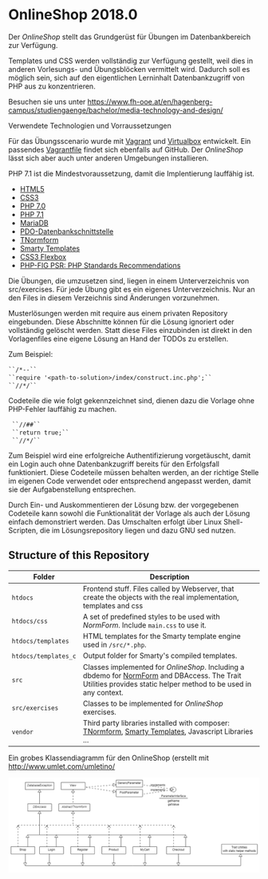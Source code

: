 ﻿# OnlineShop 2018.0
Der *OnlineShop* stellt das Grundgerüst für Übungen im Datenbankbereich zur Verfügung.

Templates und CSS werden vollständig zur Verfügung gestellt, weil dies in anderen Vorlesungs- und Übungsblöcken
vermittelt wird. Dadurch soll es möglich sein, sich auf den eigentlichen Lerninhalt Datenbankzugriff von PHP aus
zu konzentrieren.

Besuchen sie uns unter https://www.fh-ooe.at/en/hagenberg-campus/studiengaenge/bachelor/media-technology-and-design/

Verwendete Technologien und Vorraussetzungen

Für das Übungsscenario wurde mit [Vagrant](https://www.vagrantup.com/) und [Virtualbox](https://www.virtualbox.org/) entwickelt. 
Ein passendes [Vagrantfile](https://github.com/Digital-Media/hgb-phpdev-base) findet sich ebenfalls auf GitHub.
Der *OnlineShop* lässt sich aber auch unter anderen Umgebungen installieren.

PHP 7.1 ist die Mindestvoraussetzung, damit die Implentierung lauffähig ist.

* [HTML5](https://www.w3.org/TR/html5/)
* [CSS3](https://www.w3.org/Style/CSS/specs)
* [PHP 7.0](http://php.net/manual/en/migration70.new-features.php)
* [PHP 7.1](http://php.net/manual/en/migration71.new-features.php)
* [MariaDB](https://mariadb.org/)
* [PDO-Datenbankschnittstelle](http://php.net/manual/en/book.pdo.php)
* [TNormform](https://github.com/Digital-Media/normform)
* [Smarty Templates](http://www.smarty.net/)
* [CSS3 Flexbox](https://www.w3.org/TR/css-flexbox-1/)
* [PHP-FIG PSR: PHP Standards Recommendations](https://www.php-fig.org/psr/)


Die Übungen, die umzusetzen sind, liegen in einem Unterverzeichnis von src/exercises. 
Für jede Übung gibt es ein eigenes Unterverzeichnis. Nur an den Files in diesem Verzeichnis sind Änderungen vorzunehmen.

Musterlösungen werden mit require aus einem privaten Repository eingebunden.
Diese Abschnitte können für die Lösung ignoriert oder vollständig gelöscht werden.
Statt diese Files einzubinden ist direkt in den Vorlagenfiles eine eigene Lösung an Hand der TODOs zu erstellen.

Zum Beispiel:  
    
    ``/*--``
    ``require '<path-to-solution>/index/construct.inc.php';``
    ``//*/``

Codeteile die wie folgt gekennzeichnet sind, dienen dazu die Vorlage ohne PHP-Fehler lauffähig zu machen.
     
     ``//##``
     ``return true;``
     ``//*/``
     
Zum Beispiel wird eine erfolgreiche Authentifizierung vorgetäuscht, damit ein Login auch ohne Datenbankzugriff bereits für
den Erfolgsfall funktioniert. Diese Codeteile müssen behalten werden, an der richtige Stelle im eigenen Code verwendet
oder entsprechend angepasst werden, damit sie der Aufgabenstellung entsprechen.

Durch Ein- und Auskommentieren der Lösung bzw. der vorgegebenen Codeteile kann sowohl die Funktionalität der 
Vorlage als auch der Lösung einfach demonstriert werden. 
Das Umschalten erfolgt über Linux Shell-Scripten, die im Lösungsrepository liegen und dazu GNU sed nutzen. 


## Structure of this Repository

Folder | Description
--- | ---
``htdocs`` |Frontend stuff. Files called by Webserver, that create the objects with the real implementation, templates and css
``htdocs/css`` | A set of predefined styles to be used with *NormForm*. Include ``main.css`` to use it.
``htdocs/templates`` | HTML templates for the Smarty template engine used in ``/src/*.php``.
``htdocs/templates_c`` | Output folder for Smarty's compiled templates.
``src`` | Classes implemented for *OnlineShop*. Including a dbdemo for [NormForm](https://github.com/Digital-Media/normform) and DBAccess.  The Trait Utilities provides static helper method to be used in any context.
``src/exercises`` | Classes to be implemented for *OnlineShop* exercises.
``vendor`` | Third party libraries installed with composer: [TNormform](https://github.com/Digital-Media/normform), [Smarty Templates](http://www.smarty.net/), Javascript Libraries ...

Ein grobes Klassendiagramm für den OnlineShop (erstellt mit http://www.umlet.com/umletino/

![OnlineShop Klassendiagramm](src/KlassenDiagrammOnlineShop.png "OnlineShop Klassendiagramm")
